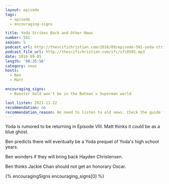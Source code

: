 ```yaml
---
layout: episode
tags:
  - episode
  - encouraging-signs

title: Yoda Strikes Back and Other News
number: 501
season: 5
podcast_url: http://thescifichristian.com/2016/09/episode-501-yoda-strikes-back-and-other-news/
podcast_file_url: http://thescifichristian.com/sfc/sfc0501.mp3
date: 2016-09-05
length: '00:35:56'
category: news
hosts:
  - Ben
  - Matt

encouraging_signs:
  - Booster Gold won't be in the Batman v Superman world

last_listen: 2021-11-22
recommendation: no
recommendation_reason: No need to listen to old news. Check the guide for what's interesting in hindsight.
---
```


Yoda is rumored to be returning in Episode VIII. Matt thinks it could be as a blue ghost.

Ben predicts there will eventually be a Yoda prequel of Yoda's high school years.

Ben wonders if they will bring back Hayden Christensen.

Ben thinks Jackie Chan should not get an honorary Oscar.

{% encouragingSigns encouraging_signs[0] %}